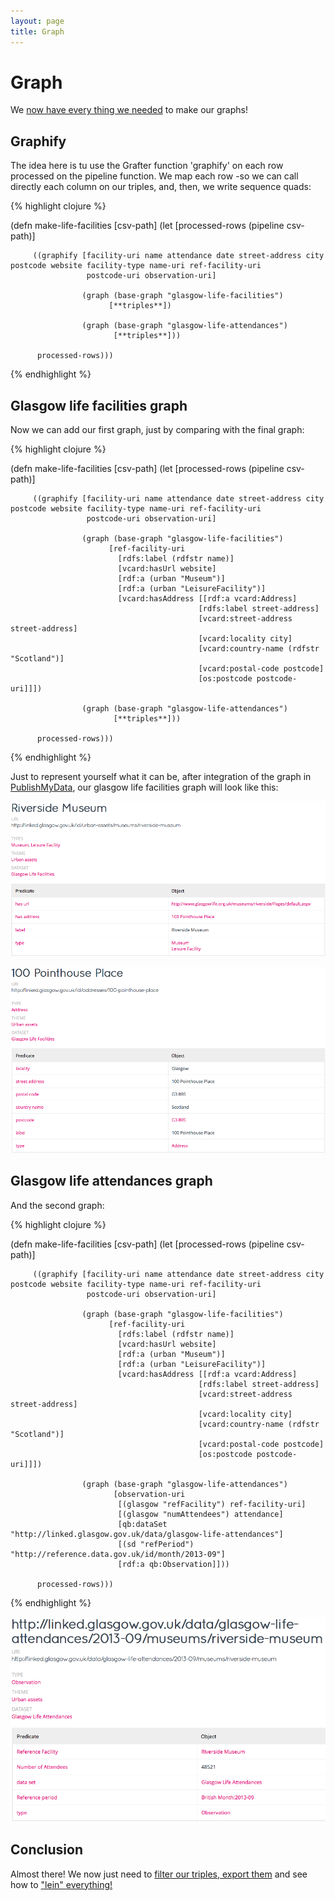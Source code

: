 ```yaml
---
layout: page
title: Graph
---
```


# Graph

We [now have every thing we needed](921_pipeline.html) to make our graphs!


## Graphify
The idea here is tu use the Grafter function 'graphify' on each row processed on the pipeline function. We map each row -so we can call directly each column on our triples, and, then, we write sequence quads:

{% highlight clojure %}

(defn make-life-facilities [csv-path]
  (let [processed-rows (pipeline csv-path)]

         ((graphify [facility-uri name attendance date street-address city postcode website facility-type name-uri ref-facility-uri
                     postcode-uri observation-uri]

                    (graph (base-graph "glasgow-life-facilities")
                          [**triples**])

                    (graph (base-graph "glasgow-life-attendances")
                           [**triples**]))

          processed-rows)))
{% endhighlight %}

## Glasgow life facilities graph
Now we can add our first graph, just by comparing with the final graph:


{% highlight clojure %}

(defn make-life-facilities [csv-path]
  (let [processed-rows (pipeline csv-path)]

         ((graphify [facility-uri name attendance date street-address city postcode website facility-type name-uri ref-facility-uri
                     postcode-uri observation-uri]

                    (graph (base-graph "glasgow-life-facilities")
                          [ref-facility-uri
                            [rdfs:label (rdfstr name)]
                            [vcard:hasUrl website]
                            [rdf:a (urban "Museum")]
                            [rdf:a (urban "LeisureFacility")]
                            [vcard:hasAddress [[rdf:a vcard:Address]
                                              [rdfs:label street-address]
                                              [vcard:street-address street-address]
                                              [vcard:locality city]
                                              [vcard:country-name (rdfstr "Scotland")]
                                              [vcard:postal-code postcode]
                                              [os:postcode postcode-uri]]])

                    (graph (base-graph "glasgow-life-attendances")
                           [**triples**]))

          processed-rows)))
{% endhighlight %}

Just to represent yourself what it can be, after integration of the graph in [PublishMyData](http://www.swirrl.com/publishmydata), our glasgow life facilities graph will look like this:

![pmd screenshot](/assets/931_graph_1.png)

![pmd screenshot](/assets/931_graph_2.png)

## Glasgow life attendances graph
And the second graph:

{% highlight clojure %}

(defn make-life-facilities [csv-path]
  (let [processed-rows (pipeline csv-path)]

         ((graphify [facility-uri name attendance date street-address city postcode website facility-type name-uri ref-facility-uri
                     postcode-uri observation-uri]

                    (graph (base-graph "glasgow-life-facilities")
                          [ref-facility-uri
                            [rdfs:label (rdfstr name)]
                            [vcard:hasUrl website]
                            [rdf:a (urban "Museum")]
                            [rdf:a (urban "LeisureFacility")]
                            [vcard:hasAddress [[rdf:a vcard:Address]
                                              [rdfs:label street-address]
                                              [vcard:street-address street-address]
                                              [vcard:locality city]
                                              [vcard:country-name (rdfstr "Scotland")]
                                              [vcard:postal-code postcode]
                                              [os:postcode postcode-uri]]])

                    (graph (base-graph "glasgow-life-attendances")
                           [observation-uri
                            [(glasgow "refFacility") ref-facility-uri]
                            [(glasgow "numAttendees") attendance]
                            [qb:dataSet "http://linked.glasgow.gov.uk/data/glasgow-life-attendances"]
                            [(sd "refPeriod") "http://reference.data.gov.uk/id/month/2013-09"]
                            [rdf:a qb:Observation]]))

          processed-rows)))
{% endhighlight %}

![pmd screenshot](/assets/931_graph_3.png)


## Conclusion

Almost there! We now just need to [filter our triples, export them](941_filter_import.html) and see how to ["lein" everything!](951_command_line.html)
